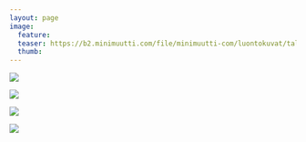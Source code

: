 ```yaml
---
layout: page
image:
  feature:
  teaser: https://b2.minimuutti.com/file/minimuutti-com/luontokuvat/talvi/5/DS47119_2-245px.jpg
  thumb:
---
```


[![](https://b2.minimuutti.com/file/minimuutti-com/luontokuvat/talvi/5/DS47108_-800px.jpg)](https://dl.dropboxusercontent.com/sh/ea1wtnz7z734o12/AADR40WA64W8J6TbW2N-VTqza/luontokuvat/talvi/5/DS47108_.jpg)

[![](https://b2.minimuutti.com/file/minimuutti-com/luontokuvat/talvi/5/DS47119_1-800px.jpg)](https://dl.dropboxusercontent.com/sh/ea1wtnz7z734o12/AAAY6TJKSac4SaqzoAfUYvt1a/luontokuvat/talvi/5/DS47119_1.jpg)

[![](https://b2.minimuutti.com/file/minimuutti-com/luontokuvat/talvi/5/DS47106_-800px.jpg)](https://dl.dropboxusercontent.com/sh/ea1wtnz7z734o12/AADSdtuaGQ__soaGVemYk6kca/luontokuvat/talvi/5/DS47106_.jpg)

[![](https://b2.minimuutti.com/file/minimuutti-com/luontokuvat/talvi/5/DS47119_3-800px.jpg)](https://dl.dropboxusercontent.com/sh/ea1wtnz7z734o12/AACLQSZpnGJEeGrhMYl1dyWLa/luontokuvat/talvi/5/DS47119_3.jpg)
